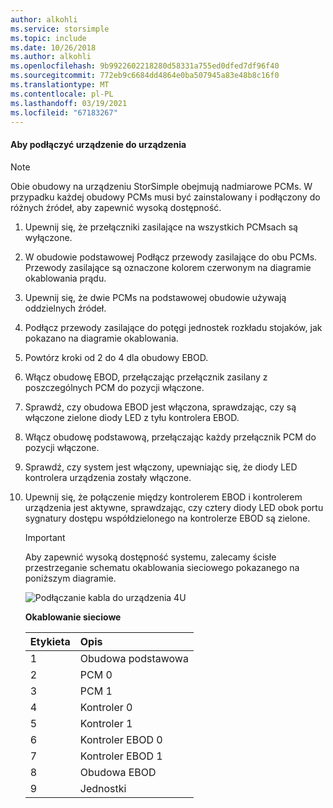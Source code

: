```yaml
---
author: alkohli
ms.service: storsimple
ms.topic: include
ms.date: 10/26/2018
ms.author: alkohli
ms.openlocfilehash: 9b9922602218280d58331a755ed0dfed7df96f40
ms.sourcegitcommit: 772eb9c6684dd4864e0ba507945a83e48b8c16f0
ms.translationtype: MT
ms.contentlocale: pl-PL
ms.lasthandoff: 03/19/2021
ms.locfileid: "67183267"
---
```

#### <a name="to-cable-your-device-for-power"></a>Aby podłączyć urządzenie do urządzenia
> [!NOTE]
> Obie obudowy na urządzeniu StorSimple obejmują nadmiarowe PCMs. W przypadku każdej obudowy PCMs musi być zainstalowany i podłączony do różnych źródeł, aby zapewnić wysoką dostępność.
> 
> 

1. Upewnij się, że przełączniki zasilające na wszystkich PCMsach są wyłączone.
2. W obudowie podstawowej Podłącz przewody zasilające do obu PCMs. Przewody zasilające są oznaczone kolorem czerwonym na diagramie okablowania prądu.
3. Upewnij się, że dwie PCMs na podstawowej obudowie używają oddzielnych źródeł.
4. Podłącz przewody zasilające do potęgi jednostek rozkładu stojaków, jak pokazano na diagramie okablowania.
5. Powtórz kroki od 2 do 4 dla obudowy EBOD.
6. Włącz obudowę EBOD, przełączając przełącznik zasilany z poszczególnych PCM do pozycji włączone.
7. Sprawdź, czy obudowa EBOD jest włączona, sprawdzając, czy są włączone zielone diody LED z tyłu kontrolera EBOD.
8. Włącz obudowę podstawową, przełączając każdy przełącznik PCM do pozycji włączone.
9. Sprawdź, czy system jest włączony, upewniając się, że diody LED kontrolera urządzenia zostały włączone.
10. Upewnij się, że połączenie między kontrolerem EBOD i kontrolerem urządzenia jest aktywne, sprawdzając, czy cztery diody LED obok portu sygnatury dostępu współdzielonego na kontrolerze EBOD są zielone.
    
    > [!IMPORTANT]
    > Aby zapewnić wysoką dostępność systemu, zalecamy ścisłe przestrzeganie schematu okablowania sieciowego pokazanego na poniższym diagramie.
    > 
    > 
    
    ![Podłączanie kabla do urządzenia 4U](./media/storsimple-cable-8600-for-power/HCSCableYour4UDeviceforPower.png)
    
    **Okablowanie sieciowe**
    
    | Etykieta | Opis |
    |:--- |:--- |
    | 1 |Obudowa podstawowa |
    | 2 |PCM 0 |
    | 3 |PCM 1 |
    | 4 |Kontroler 0 |
    | 5 |Kontroler 1 |
    | 6 |Kontroler EBOD 0 |
    | 7 |Kontroler EBOD 1 |
    | 8 |Obudowa EBOD |
    | 9 |Jednostki |

